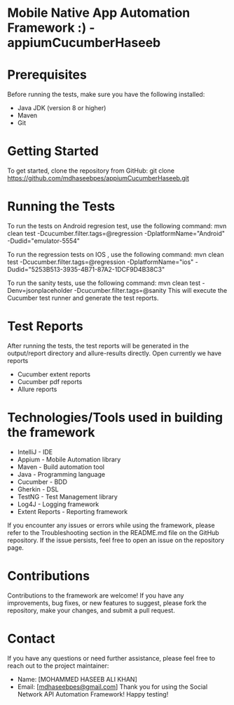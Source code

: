 

# Mobile Native App Automation Framework :) - appiumCucumberHaseeb


# Prerequisites

Before running the tests, make sure you have the following installed:

* Java JDK (version 8 or higher)
* Maven
* Git

# Getting Started

To get started, clone the repository from GitHub:
git clone https://github.com/mdhaseebpes/appiumCucumberHaseeb.git

# Running the Tests

To run the tests on Android regresion test, use the following command:
mvn clean test -Dcucumber.filter.tags=@regression  -DplatformName="Android" -Dudid="emulator-5554" 

To run the regression tests on IOS , use the following command:
 mvn clean test -Dcucumber.filter.tags=@regression  -DplatformName="ios" -Dudid="5253B513-3935-4B71-87A2-1DCF9D4B38C3"

To run the sanity tests, use the following command:
mvn clean test -Denv=jsonplaceholder -Dcucumber.filter.tags=@sanity
This will execute the Cucumber test runner and generate the test reports.

# Test Reports

After running the tests, the test reports will be generated in the output/report directory and allure-results directly. Open
currently we have reports 
* Cucumber extent reports
* Cucumber pdf reports
* Allure reports

Technologies/Tools used in building the framework
=================================================
- IntelliJ - IDE
- Appium - Mobile Automation library
- Maven - Build automation tool
- Java - Programming language
- Cucumber - BDD
- Gherkin - DSL
- TestNG - Test Management library
- Log4J - Logging framework
- Extent Reports - Reporting framework


If you encounter any issues or errors while using the framework, please refer to the Troubleshooting section in the
README.md file on the GitHub repository. If the issue persists, feel free to open an issue on the repository page.

# Contributions

Contributions to the framework are welcome! If you have any improvements, bug fixes, or new features to suggest, please
fork the repository, make your changes, and submit a pull request.

# Contact
If you have any questions or need further assistance, please feel free to reach out to the project maintainer:

* Name: [MOHAMMED HASEEB ALI KHAN]
* Email: [mdhaseebpes@gmail.com]
  Thank you for using the Social Network API Automation Framework! Happy testing!
